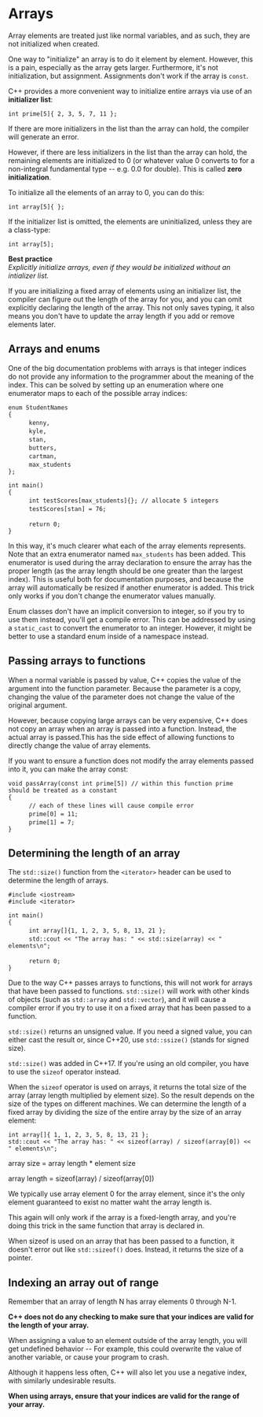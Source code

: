# Arrays

Array elements are treated just like normal variables, and as such, they are not initialized when created. 

One way to "initialize" an array is to do it element by element. However, this is a pain, especially as the array gets larger. Furthermore, it's not initialization, but assignment. Assignments don't work if the array is `const`.

C++ provides a more convenient way to initialize entire arrays via use of an **initializer list**:

` int prime[5]{ 2, 3, 5, 7, 11 }; `  

If there are more initializers in the list than the array can hold, the compiler will generate an error.

However, if there are less initializers in the list than the array can hold, the remaining elements are initialized to 0 (or whatever value 0 converts to for a non-integral fundamental type -- e.g. 0.0 for double). This is called **zero initialization**.

To initialize all the elements of an array to 0, you can do this:

` int array[5]{ }; `  

If the initializer list is omitted, the elements are uninitialized, unless they are a class-type:

` int array[5]; `  

**Best practice**<br/>
_Explicitly initialize arrays, even if they would be initialized without an intializer list._

If you are initializing a fixed array of elements using an initializer list, the compiler can figure out the length of the array for you, and you can omit explicitly declaring the length of the array. This not only saves typing, it also means you don't have to update the array length if you add or remove elements later.


## Arrays and enums

One of the big documentation problems with arrays is that integer indices do not provide any information to the programmer about the meaning of the index. This can be solved by setting up an enumeration where one enumerator maps to each of the possible array indices:

` enum StudentNames `  
` { `  
&emsp;&emsp;&emsp;` kenny, `   
&emsp;&emsp;&emsp;` kyle, `  
&emsp;&emsp;&emsp;` stan, `  
&emsp;&emsp;&emsp;` butters, `  
&emsp;&emsp;&emsp;` cartman, `  
&emsp;&emsp;&emsp;` max_students `  
` }; `  

` int main() `  
` { `  
&emsp;&emsp;&emsp;` int testScores[max_students]{}; // allocate 5 integers `  
&emsp;&emsp;&emsp;` testScores[stan] = 76; `  

&emsp;&emsp;&emsp;` return 0; `  
` } `  

In this way, it's much clearer what each of the array elements represents. Note that an extra enumerator named `max_students` has been added. This enumerator is used during the array declaration to ensure the array has the proper length (as the array length should be one greater than the largest index). This is useful both for documentation purposes, and because the array will automatically be resized if another enumerator is added. This trick only works if you don't change the enumerator values manually.

Enum classes don't have an implicit conversion to integer, so if you try to use them instead, you'll get a compile error. This can be addressed by using a `static_cast` to convert the enumerator to an integer. However, it might be better to use a standard enum inside of a namespace instead.


## Passing arrays to functions

When a normal variable is passed by value, C++ copies the value of the argument into the function parameter. Because the parameter is a copy, changing the value of the parameter does not change the value of the original argument.

However, because copying large arrays can be very expensive, C++ does not copy an array when an array is passed into a function. Instead, the actual array is passed.This has the side effect of allowing functions to directly change the value of array elements.

If you want to ensure a function does not modify the array elements passed into it, you can make the array const:

` void passArray(const int prime[5]) // within this function prime should be treated as a constant `  
` { `  
&emsp;&emsp;&emsp;` // each of these lines will cause compile error `  
&emsp;&emsp;&emsp;` prime[0] = 11; `  
&emsp;&emsp;&emsp;` prime[1] = 7; `  
` } `  


## Determining the length of an array

The `std::size()` function from the `<iterator>` header can be used to determine the length of arrays.

` #include <iostream> `  
` #include <iterator> `  

` int main() `  
` { `  
&emsp;&emsp;&emsp;` int array[]{1, 1, 2, 3, 5, 8, 13, 21 }; `  
&emsp;&emsp;&emsp;` std::cout << "The array has: " << std::size(array) << " elements\n"; `  

&emsp;&emsp;&emsp;` return 0; `  
` } `  

Due to the way C++ passes arrays to functions, this will not work for arrays that have been passed to functions. `std::size()` will work with other kinds of objects (such as `std::array` and `std::vector`), and it will cause a compiler error if you try to use it on a fixed array that has been passed to a function. 

`std::size()` returns an unsigned value. If you need a signed value, you can either cast the result or, since C++20, use `std::ssize()` (stands for signed size).

`std::size()` was added in C++17. If you're using an old compiler, you have to use the `sizeof` operator instead. 

When the `sizeof` operator is used on arrays, it returns the total size of the array (array length multiplied by element size). So the result depends on the size of the types on different machines. We can determine the length of a fixed array by dividing the size of the entire array by the size of an array element:

` int array[]{ 1, 1, 2, 3, 5, 8, 13, 21 }; `  
` std::cout << "The array has: " << sizeof(array) / sizeof(array[0]) << " elements\n"; `  

array size = array length * element size

array length = sizeof(array) / sizeof(array[0])  

We typically use array element 0 for the array element, since it's the only element guaranteed to exist no matter waht the array length is.

This again will only work if the array is a fixed-length array, and you're doing this trick in the same function that array is declared in.

When sizeof is used on an array that has been passed to a function, it doesn't error out like `std::sizeof()` does. Instead, it returns the size of a pointer.


## Indexing an array out of range

Remember that an array of length N has array elements 0 through N-1.

**C++ does not do any checking to make sure that your indices are valid for the length of your array.**

When assigning a value to an element outside of the array length, you will get undefined behavior -- For example, this could overwrite the value of another variable, or cause your program to crash.

Although it happens less often, C++ will also let you use a negative index, with similarly undesirable results.

**When using arrays, ensure that your indices are valid for the range of your array.**

